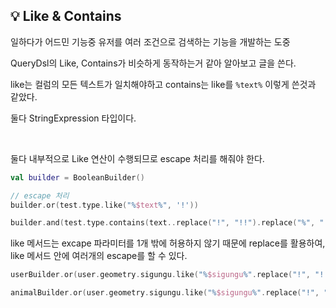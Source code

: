 ## 💡 Like & Contains

일하다가 어드민 기능중 유저를 여러 조건으로 검색하는 기능을 개발하는 도중

QueryDsl의 Like, Contains가 비슷하게 동작하는거 같아 알아보고 글을 쓴다.

like는 컬럼의 모든 텍스트가 일치해야하고 contains는 like를 `%text%` 이렇게 쓴것과 같았다.

둘다 StringExpression 타입이다.

<br>

둘다 내부적으로 Like 연산이 수행되므로 escape 처리를 해줘야 한다.

```kotlin
val builder = BooleanBuilder()

// escape 처리
builder.or(test.type.like("%$text%", '!'))

builder.and(test.type.contains(text..replace("!", "!!").replace("%", "!%").replace("_", "!_")))
```

like 메서드는 excape 파라미터를 1개 밖에 허용하지 않기 때문에 replace를 활용하여,
like 메서드 안에 여러개의 escape를 할 수 있다.

```kotlin
userBuilder.or(user.geometry.sigungu.like("%$sigungu%".replace("!", "!!").replace("%", "!%").replace("_", "!_"), '!'))  

animalBuilder.or(user.geometry.sigungu.like("%$sigungu%".replace("!", "!!").replace("%", "!%").replace("_", "!_"), '!'))
```